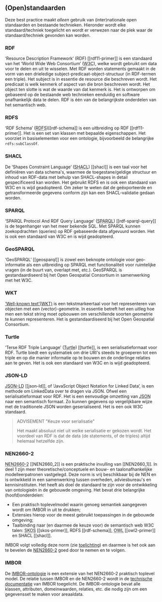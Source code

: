 ## (Open)standaarden

Deze best practice maakt _alleen_ gebruik van (inter)nationale open standaarden en bestaande technieken. Hieronder wordt elke standaard/techniek toegelicht en wordt er verwezen naar de plek waar de standaard/techniek gevonden kan worden.

### RDF
‘Resource Description Framework’ (RDF) [[rdf11-primer]] is een standaard van het ‘World Wide Web Consortium’ (<abbr title="World Wide Web Consortium">W3C</abbr>), welke wordt gebruikt om data voor te delen en uit te wisselen. Met RDF worden statements gemaakt in de vorm van een drieledige subject-predicaat-object-structuur (in RDF-termen een triple). Het subject is in essentie de resource die beschreven wordt. Het predicaat is welk kenmerk of aspect van die bron beschreven wordt. Het object ten slotte is wat de waarde van dat kenmerk is. Het is ontworpen om gebaseerd op de bestaande web technieken eenduidig en software onafhankelijk data te delen. RDF is één van de belangrijkste onderdelen van het semantisch web. 

### RDFS
‘RDF Schema’ (<abbr title="RDF Schema">RDFS</abbr>)[[rdf-schema]] is een uitbreiding op RDF [[rdf11-primer]]. Het is een set van klassen met bepaalde eigenschappen. Het voorziet in basiselementen voor een ontologie, bijvoorbeeld de belangrijke `rdfs:subClassOf`.

### SHACL
De ‘Shapes Constraint Language’ (<abbr title="Shapes Constraint Language">SHACL</abbr>) [[shacl]] is een taal voor het definiëren van data schema's, waarmee de toegestane/geldige structuur en inhoud van RDF-data met behulp van SHACL-shapes in detail gespecificeerd kan worden. Het gebruikt RDFS en is ook een standaard van W3C en is wijd geadopteerd. Om zeker te weten dat de geëxporteerde en getransformeerde gegevens conform zijn kan een SHACL-validatie gedaan worden.

### SPARQL
‘SPARQL Protocol And RDF Query Language’ (<abbr title="SPARQL Protocol And RDF Query Language">SPARQL</abbr>) [[rdf-sparql-query]] is de tegenhanger van het meer bekende SQL. Met SPARQL kunnen zoekopdrachten (queries) op RDF gebaseerde data afgevuurd worden. Het is ook een standaard van W3C en is wijd geadopteerd. 

### GeoSPARQL
‘GeoSPARQL’ [[geosparql]] is zowel een beknopte ontologie voor geo-informatie als een uitbreiding op SPARQL met functionaliteit voor ruimtelijke vragen (in de buurt van, overlapt met, etc.). GeoSPARQL is gestandaardiseerd bij het Open Geospatial Consortium in samenwerking met het W3C. 

### WKT
[‘Well-known text’(WKT)][5] is een tekstmarkeertaal voor het representeren van objecten met een (vector)-geometrie. In essentie betreft het een uitleg hoe men een tekst string moet opbouwen om verschillende soorten geometrie te kunnen representeren. Het is gestandaardiseerd bij het Open Geospatial Consortium. 

### Turtle
‘Terse RDF Triple Language’ (<abbr title="Terse RDF Triple Language">Turtle</abbr>) [[turtle]], is een serialisatieformaat voor RDF. Turtle biedt een systematiek om drie URI's steeds te groeperen tot een triple en op die manier informatie op te bouwen en de onderlinge relaties aan te geven. Het is ook een standaard van W3C en is wijd geadopteerd. 

### JSON-LD
<abbr title="JavaScript Object Notation for Linked Data">JSON-LD</abbr> [[json-ld]], of ‘JavaScript Object Notation for Linked Data’, is een methode om LinkedData over te dragen via JSON. Ofwel een serialisatieformaat voor RDF.  Het is een eenvoudige omzetting van <abbr title="JavaScript Object Notation">JSON</abbr> naar een semantisch formaat. Zo kunnen gegevens op vergelijkbare wijze met de traditionele JSON worden geserialiseerd. Het is een ook W3C standaard.

>ADVISEMENT "Keuze voor serialisatie"
> 
>Het maakt absoluut niet uit welke serialisatie er gekozen wordt. Het voordeel van RDF is dat de data (de statements, of de triples) altijd helemaal hetzelfde zijn. 

### NEN2660-2
<abbr title="Regels voor informatiemodellering van de gebouwde omgeving - Deel 2: Praktische configuratie, extensie en implementatie van NEN 2660-1  ">NEN2660-2</abbr> [[NEN2660_2]] is een praktische invulling van [[NEN2660_1]]. In deel 1 zijn meer theoretische/conceptuele en bouw- en taalonafhankelijke modelleerpatronen vastgelegd. Deze norm is vrij beschikbaar bij de NEN en is ontwikkeld in een samenwerking tussen overheden, adviesbureau's en kennisinstituten. Het heeft als doel de standaard te zijn voor de ontwikkeling van ontologieën in de gebouwde omgeving. Het bevat drie belangrijke (hoofd)onderdelen:
* Een praktisch toplevelmodel waarin genoeg semantiek aangegeven wordt om IMBOR in uit te drukken;
* Extensies hierop voor de meest gebruikt toepassingen in de gebouwde omgeving;
* Taalbinding naar (en daarmee de keuze voor) de semantisch web W3C talen: <abbr title="Simple Knowledge Organization System">SKOS</abbr> [[skos-primer]], RDFS [[rdf-schema]], <abbr title="Web Ontology Language">OWL</abbr> [[owl2-primer]] en SHACL [[shacl]].

IMBOR volgt volledig deze norm (zie [toelichting][3]) en daarmee is het ook aan te bevelen de [NEN2660-2][1] goed door te nemen en te volgen.

### IMBOR
 
De [IMBOR-ontologie][4] is een extensie van het NEN2660-2 praktisch toplevel model. De relatie tussen IMBOR en de NEN2660-2 wordt in de [technische documentatie][2] van IMBOR toegelicht. De IMBOR-ontologie bevat alle klassen, attributen, domeinwaarden, relaties, etc. die nodig zijn om een gegevensset te maken voor areaaldata. 

[1]: https://www.nen.nl/nen-2660-2-2022-nl-291667
[2]: https://docs.crow.nl/imbor/techdoc/#imbor-samenhang-en-hierarchie
[3]: https://docs.crow.nl/imbor/techdoc/#nen2660-2
[4]: https://docs.crow.nl/onto-verkenner/imbor/
[5]: https://en.wikipedia.org/wiki/Well-known_text_representation_of_geometry